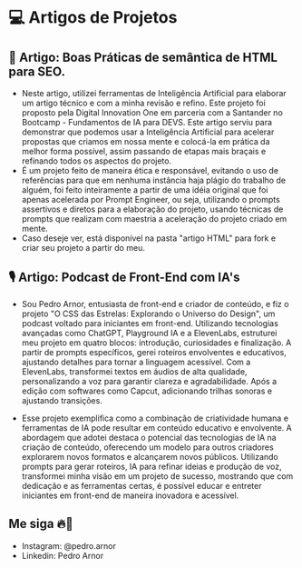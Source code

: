 # 💻 Artigos de Projetos

## 📙 Artigo: Boas Práticas de semântica de HTML para SEO.

- Neste artigo, utilizei ferramentas de Inteligência Artificial para elaborar um artigo técnico e com a minha revisão e refino. Este projeto foi proposto pela Digital Innovation One em parceria com a Santander no Bootcamp - Fundamentos de IA para DEVS. Este artigo serviu para demonstrar que podemos usar a Inteligência Artificial para acelerar propostas que criamos em nossa mente e colocá-la em prática da melhor forma possível, assim passando de etapas mais braçais e refinando todos os aspectos do projeto.
- É um projeto feito de maneira ética e responsável, evitando o uso de referências para que em nenhuma instância haja plágio do trabalho de alguém, foi feito inteiramente a partir de uma idéia original que foi apenas acelerada por Prompt Engineer, ou seja, utilizando o prompts assertivos e diretos para a elaboração do projeto, usando técnicas de prompts que realizam com maestria a aceleração do projeto criado em mente.
- Caso deseje ver, está disponível na pasta "artigo HTML" para fork e criar seu projeto a partir do meu.

## 🎙️ Artigo: Podcast de Front-End com IA's

- Sou Pedro Arnor, entusiasta de front-end e criador de conteúdo, e fiz o projeto "O CSS das Estrelas: Explorando o Universo do Design", um podcast voltado para iniciantes em front-end. Utilizando tecnologias avançadas como ChatGPT, Playground IA e a ElevenLabs, estruturei meu projeto em quatro blocos: introdução, curiosidades e finalização. A partir de prompts específicos, gerei roteiros envolventes e educativos, ajustando detalhes para tornar a linguagem acessível. Com a ElevenLabs, transformei textos em áudios de alta qualidade, personalizando a voz para garantir clareza e agradabilidade. Após a edição com softwares como Capcut, adicionando trilhas sonoras e ajustando transições.

- Esse projeto exemplifica como a combinação de criatividade humana e ferramentas de IA pode resultar em conteúdo educativo e envolvente. A abordagem que adotei destaca o potencial das tecnologias de IA na criação de conteúdo, oferecendo um modelo para outros criadores explorarem novos formatos e alcançarem novos públicos. Utilizando prompts para gerar roteiros, IA para refinar ideias e produção de voz, transformei minha visão em um projeto de sucesso, mostrando que com dedicação e as ferramentas certas, é possível educar e entreter iniciantes em front-end de maneira inovadora e acessível.

## Me siga 🔥📱
- Instagram: @pedro.arnor
- Linkedin: Pedro Arnor
